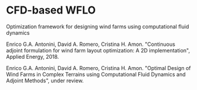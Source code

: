 # CFD-based WFLO
Optimization framework for designing wind farms using computational fluid dynamics


Enrico G.A. Antonini, David A. Romero, Cristina H. Amon. "Continuous adjoint formulation for wind farm layout optimization: A 2D implementation", Applied Energy, 2018.

Enrico G.A. Antonini, David A. Romero, Cristina H. Amon. "Optimal Design of Wind Farms in Complex Terrains using Computational Fluid Dynamics and Adjoint Methods", under review.
